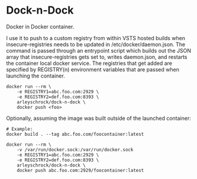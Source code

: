 # Dock-n-Dock

Docker in Docker container.

I use it to push to a custom registry from within VSTS hosted builds when insecure-registries needs to be updated in /etc/docker/daemon.json. The command is passed through an entrypoint script which builds out the JSON array that insecure-registries gets set to, writes daemon.json, and restarts the container local docker service. The registries that get added are specified by REGISTRY(n) environment variables that are passed when launching the container.


    docker run --rm \
        -e REGISTRY1=abc.foo.com:2929 \
        -e REGISTRY2=def.foo.com:8393 \
        arleyschrock/dock-n-dock \
        docker push <foo>


Optionally, assuming the image was built outside of the launched container:
    
    # Example:
    docker build . --tag abc.foo.com/foocontainer:latest

    docker run --rm \
        -v /var/run/docker.sock:/var/run/docker.sock
        -e REGISTRY1=abc.foo.com:2929 \
        -e REGISTRY2=def.foo.com:8393 \
        arleyschrock/dock-n-dock \
        docker push abc.foo.com:2929/foocontainer:latest